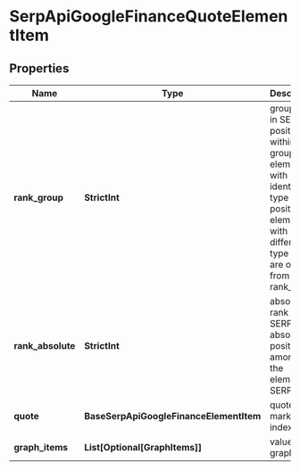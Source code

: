 # SerpApiGoogleFinanceQuoteElementItem


## Properties

| Name | Type | Description | Notes |
|------------ | ------------- | ------------- | -------------|
**rank_group** | **StrictInt** | group rank in SERP<br>position within a group of elements with identical type values<br>positions of elements with different type values are omitted from rank_group |[optional]|
**rank_absolute** | **StrictInt** | absolute rank in SERP<br>absolute position among all the elements in SERP |[optional]|
**quote** | **BaseSerpApiGoogleFinanceElementItem** | quoted market indexes |[optional]|
**graph_items** | **List[Optional[GraphItems]]** | values on graph |[optional]|
